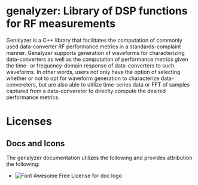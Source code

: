 # genalyzer: Library of DSP functions for RF measurements

Genalyzer is a C++ library that facilitates the computation of commonly used data-converter RF performance metrics in a standards-complaint manner. Genalyzer supports generation of waveforms for characterizing data-converters as well as the computation of performance metrics given the time- or frequency-domain response of data-converters to such waveforms. In other words, users not only have the option of selecting whether or not to opt for waveform generation to characterize data-convereters, but are also able to utilize time-series data or FFT of samples captured from a data-convereter to directly compute the desired performance metrics.


# Licenses

## Docs and Icons

The genalyzer documentation utilizes the following and provides attribution the following:
- ![Font Awesome Free License for doc logo](https://fontawesome.com/license/free)
